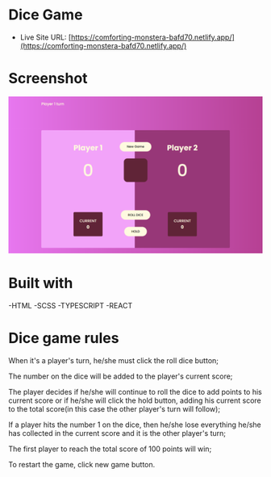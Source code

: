 # Dice Game
- Live Site URL: [https://comforting-monstera-bafd70.netlify.app/](https://comforting-monstera-bafd70.netlify.app/)

# Screenshot

![](./public/images/Capture.PNG)

# Built with

-HTML
-SCSS
-TYPESCRIPT
-REACT

# Dice game rules

When it's a player's turn, he/she must click the roll dice button;

The number on the dice will be added to the player's current score;

The player decides if he/she will continue to roll the dice to add points to his current score or
if he/she will click the hold button, adding his current score to the total score(in this case
the other player's turn will follow);

If a player hits the number 1 on the dice, then he/she lose everything he/she has collected in the current score and it is the other player's turn;

The first player to reach the total score of 100 points will win;

To restart the game, click new game button.
